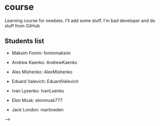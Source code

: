 # course

Learning course for newbies. I'll add some stuff. I'm bad developer and do stuff from GitHub

## Students list

- Maksim Fomin: fominmaksim 
- Andrew Kaenko: AndrewKaenko
- Alex Mishenko: AlexMishenko
- Eduard Valevich: EduardValevich
- Ivan Lysenko: IvanLsenko

- Elon Musk: elonmusk777
- Jack London: martineden

-->
